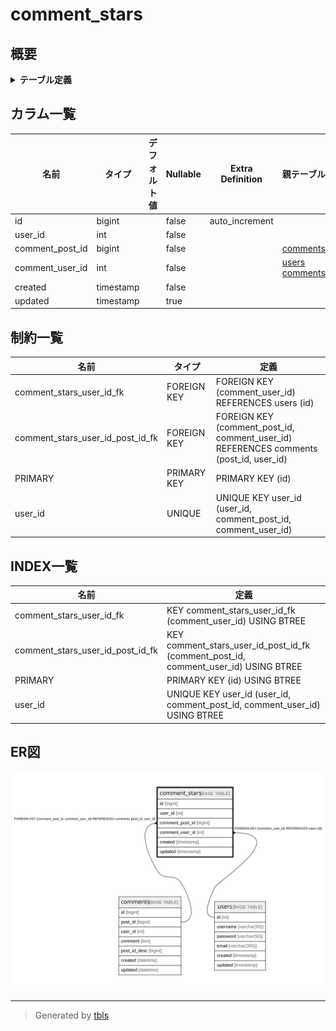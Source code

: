 # comment_stars

## 概要

<details>
<summary><strong>テーブル定義</strong></summary>

```sql
CREATE TABLE `comment_stars` (
  `id` bigint NOT NULL AUTO_INCREMENT,
  `user_id` int NOT NULL,
  `comment_post_id` bigint NOT NULL,
  `comment_user_id` int NOT NULL,
  `created` timestamp NOT NULL,
  `updated` timestamp NULL DEFAULT NULL,
  PRIMARY KEY (`id`),
  UNIQUE KEY `user_id` (`user_id`,`comment_post_id`,`comment_user_id`),
  KEY `comment_stars_user_id_post_id_fk` (`comment_post_id`,`comment_user_id`),
  KEY `comment_stars_user_id_fk` (`comment_user_id`),
  CONSTRAINT `comment_stars_user_id_fk` FOREIGN KEY (`comment_user_id`) REFERENCES `users` (`id`),
  CONSTRAINT `comment_stars_user_id_post_id_fk` FOREIGN KEY (`comment_post_id`, `comment_user_id`) REFERENCES `comments` (`post_id`, `user_id`)
) ENGINE=InnoDB DEFAULT CHARSET=utf8mb4 COLLATE=utf8mb4_0900_ai_ci
```

</details>

## カラム一覧

| 名前              | タイプ       | デフォルト値       | Nullable | Extra Definition | 親テーブル                                     |
| --------------- | --------- | ------------ | -------- | ---------------- | ----------------------------------------- |
| id              | bigint    |              | false    | auto_increment   |                                           |
| user_id         | int       |              | false    |                  |                                           |
| comment_post_id | bigint    |              | false    |                  | [comments](comments.md)                   |
| comment_user_id | int       |              | false    |                  | [users](users.md) [comments](comments.md) |
| created         | timestamp |              | false    |                  |                                           |
| updated         | timestamp |              | true     |                  |                                           |

## 制約一覧

| 名前                               | タイプ         | 定義                                                                                    |
| -------------------------------- | ----------- | ------------------------------------------------------------------------------------- |
| comment_stars_user_id_fk         | FOREIGN KEY | FOREIGN KEY (comment_user_id) REFERENCES users (id)                                   |
| comment_stars_user_id_post_id_fk | FOREIGN KEY | FOREIGN KEY (comment_post_id, comment_user_id) REFERENCES comments (post_id, user_id) |
| PRIMARY                          | PRIMARY KEY | PRIMARY KEY (id)                                                                      |
| user_id                          | UNIQUE      | UNIQUE KEY user_id (user_id, comment_post_id, comment_user_id)                        |

## INDEX一覧

| 名前                               | 定義                                                                                  |
| -------------------------------- | ----------------------------------------------------------------------------------- |
| comment_stars_user_id_fk         | KEY comment_stars_user_id_fk (comment_user_id) USING BTREE                          |
| comment_stars_user_id_post_id_fk | KEY comment_stars_user_id_post_id_fk (comment_post_id, comment_user_id) USING BTREE |
| PRIMARY                          | PRIMARY KEY (id) USING BTREE                                                        |
| user_id                          | UNIQUE KEY user_id (user_id, comment_post_id, comment_user_id) USING BTREE          |

## ER図

![er](comment_stars.svg)

---

> Generated by [tbls](https://github.com/k1LoW/tbls)
